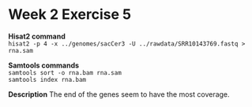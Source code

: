 # Week 2 Exercise 5
**Hisat2 command** \
``hisat2 -p 4 -x ../genomes/sacCer3 -U ../rawdata/SRR10143769.fastq > rna.sam``

**Samtools commands** \
``samtools sort -o rna.bam rna.sam`` \
``samtools index rna.bam``

**Description**
The end of the genes seem to have the most coverage.